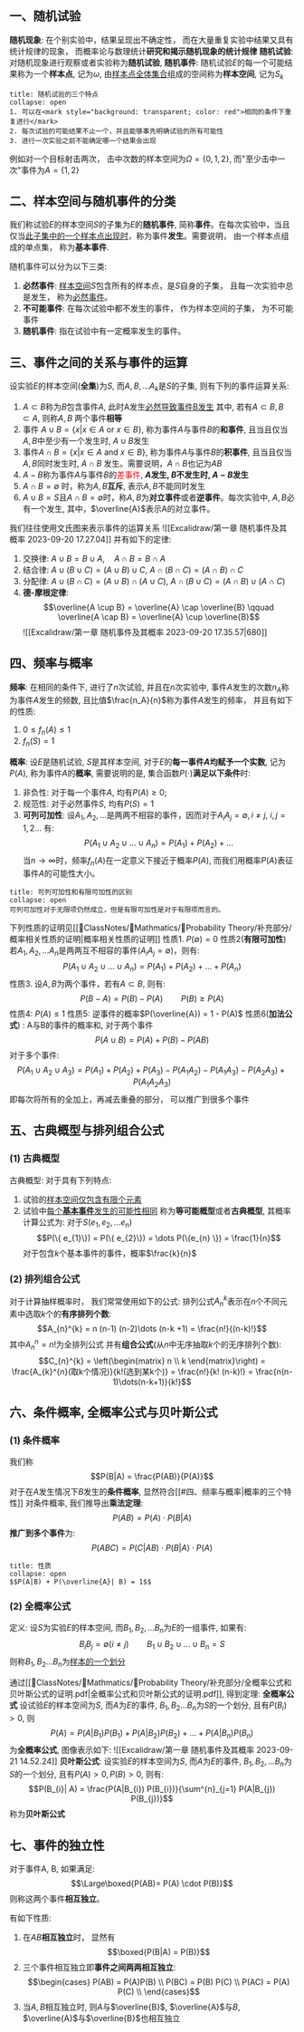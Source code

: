 ## 一、随机试验
**随机现象**: 在个别实验中，结果呈现出不确定性， 而在大量重复实验中结果又具有统计规律的现象， 而概率论与数理统计**研究和揭示随机现象的统计规律**
**随机试验**: 对随机现象进行观察或者实验称为**随机试验**, 
**随机事件**: 随机试验$E$的每一个可能结果称为一个**样本点**, 记为$\omega$, 由<u>样本点全体集合</u>组成的空间称为**样本空间**, 记为$S_{k}$ 
`````ad-note
title: 随机试验的三个特点
collapse: open
1. 可以在<mark style="background: transparent; color: red">相同的条件下重复进行</mark>
2. 每次试验的可能结果不止一个，并且能够事先明确试验的所有可能性
3. 进行一次实验之前不能确定哪一个结果会出现
`````

例如对一个目标射击两次， 击中次数的样本空间为$\Omega = \left\{0,1,2 \right\}$, 而"至少击中一次"事件为$A = \{ 1,2\}$
## 二、样本空间与随机事件的分类
我们称试验$E$的样本空间$S$的子集为$E$的**随机事件**, 简称**事件**。在每次实验中，当且仅当<u>此子集中的一个样本点出现时</u>，称为事件**发生**。需要说明， 由一个样本点组成的单点集， 称为**基本事件**. 

随机事件可以分为以下三类: 
1. **必然事件**: <u>样本空间</u>$S$包含所有的样本点，是$S$自身的子集， 且每一次实验中总是发生， 称为<u>必然事件</u>。
2. **不可能事件**: 在每次试验中都不发生的事件， 作为样本空间的子集， 为不可能事件
3. **随机事件**: 指在试验中有一定概率发生的事件。

## 三、事件之间的关系与事件的运算
设实验$E$的样本空间(**全集**)为$S$, 而$A,B,\dots A_{k}$是$S$的子集, 则有下列的事件运算关系: 

1. $A \subset B$称为$B$包含事件$A$, 此时A发生<u>必然导致事件B发生</u>
其中, 若有$A\subset B , B \subset A$, 则称$A, B$ 两个事件**相等**
2. 事件 $A \cup B = \left\{ x| x\in A \text{ or } x\in B \right\}$, 称为事件$A$与事件$B$的**和事件**, 且当且仅当$A,B$中至少有一个发生时, $A\cup B$发生
3. 事件$A\cap B = \{ x| x\in A\text{ and } x \in B\}$, 称为事件$A$与事件$B$的**积事件**, 且当且仅当$A,B$同时发生时, $A\cap B$ 发生。需要说明，$A\cap B$也记为$AB$
4. $A - B$称为事件$A$与事件$B$的<mark style="background: transparent; color: red">差事件</mark>, **$A$发生, $B$不发生时, $A-B$发生**
5. $A\cap B = \emptyset$ 时，称为$A, B$**互斥**, 表示$A,B$不能同时发生
6. $A \cup B = S$且$A\cap B = \emptyset$时，称$A,B$为**对立事件**或者**逆事件**。每次实验中, $A,B$必有一个发生, 其中，$\overline{A}$表示A的对立事件。

我们往往使用文氏图来表示事件的运算关系
![[Excalidraw/第一章 随机事件及其概率 2023-09-20 17.27.04]]
并有如下的定律: 
1. 交换律: $A\cup B = B\cup A, \quad A\cap B = B\cap A$
2. 结合律: $A \cup(B\cup C) = (A\cup B)\cup C$, $A\cap (B\cap C) = (A \cap B) \cap C$
3. 分配律: $A\cup(B \cap C) = (A \cup B) \cap (A \cup C)$, $A \cap (B \cup C) = (A \cap B)\cup (A\cap C)$
4. **德-摩根定律**: 
$$\overline{A \cup B} = \overline{A} \cap \overline{B} \qquad \overline{A \cap B}  = \overline{A} \cup \overline{B}$$
![[Excalidraw/第一章 随机事件及其概率 2023-09-20 17.35.57|680]]
## 四、频率与概率
**频率**: 在相同的条件下, 进行了$n$次试验, 并且在$n$次实验中, 事件$A$发生的次数$n_A$称为事件$A$发生的频数, 且比值$\frac{n_A}{n}$称为事件$A$发生的频率， 并且有如下的性质: 
1. $0\leq f_n(A) \leq  1$
2. $f_n (S) = 1$

**概率**: 设$E$是随机试验, $S$是其样本空间, 对于$E$的**每一事件$A$均赋予一个实数**, 记为$P(A)$, 称为事件$A$的**概率**, 需要说明的是, 集合函数$P(\cdot )$**满足以下条件**时: 
1. 非负性: 对于每一个事件$A$, 均有$P(A)\geq 0$;
2. 规范性: 对于必然事件$S$, 均有$P(S) = 1$ 
3. **可列可加性**: 设$A_1, A_2, \dots$是两两不相容的事件，因而对于$A_{i}A_{j} = \emptyset, i\neq  j$, $i,j = 1,2\dots$ 有: 
$$P(A_{1}\cup A_{2}\cup \dots  \cup A_{n}) = P(A_{1}) + P(A_{2}) + \dots  $$
当$n\rightarrow \infty$时，频率$f_{n}(A)$在一定意义下接近于概率$P(A)$, 而我们用概率$P(A)$表征事件$A$的可能性大小。
`````ad-note
title: 可列可加性和有限可加性的区别
collapse: open
可列可加性对于无限项仍然成立，但是有限可加性是对于有限项而言的。
`````
下列性质的证明见[[📘ClassNotes/📐Mathmatics/🎣Probability Theory/补充部分/概率相关性质的证明|概率相关性质的证明]]
性质1. $P(\emptyset) = 0$ 
性质2(**有限可加性**) 若$A_1, A_2, \dots A_n$是两两互不相容的事件($A_{i} A_{j} = \emptyset$)，则有: 
$$P(A_{1}\cup A_{2} \cup \dots \cup A_{n}) = P(A_{1}) + P(A_{2}) + \dots + P(A_{n})$$
性质3. 设$A, B$为两个事件，若有$A\subset B$, 则有: 
$$P(B-A) = P(B) - P(A)\qquad  P(B)\geq  P(A)$$
性质4: $P(A) \leq 1$
性质5: 逆事件的概率$P(\overline{A}) = 1 - P(A)$ 
性质6(**加法公式**) : A与B的事件的概率和, 对于两个事件
$$P(A \cup B) =P(A) + P(B) - P(AB)$$
对于多个事件: 
$$P(A_{1} \cup A_{2} \cup A_{3}) = P(A_{1}) + P(A_{2}) + P(A_{3}) - P(A_{1}A_{2}) - P(A_{1}A_{3}) - P(A_{2}A_{3}) +P(A_{1}A_{2}A_{3})$$
即每次将所有的全加上，再减去重叠的部分， 可以推广到很多个事件

## 五、古典概型与排列组合公式
### (1) 古典概型
古典概型: 对于具有下列特点: 
1. 试验的<u>样本空间仅包含有限个元素</u>
2. 试验中<u>每个<b>基本事件</b>发生的可能性相同</u> 
称为**等可能概型**或者**古典概型**, 其概率计算公式为: 对于$S(e_1, e_2, \dots e_n)$ 
$$P(\{ e_{1}\}) = P(\{ e_{2}\}) = \dots P(\{e_{n} \}) = \frac{1}{n}$$
对于包含$k$个基本事件的事件，概率$\frac{k}{n}$
### (2) 排列组合公式
对于计算抽样概率时， 我们常常使用如下的公式:
排列公式$A_{n}^{k}$表示在$n$个不同元素中选取$k$个的**有序排列个数**:
$$A_{n}^{k} = n (n-1) (n-2)\dots (n-k +1) = \frac{n!}{(n-k)!}$$
其中$A_{n}^{n} = n!$为全排列公式
并有**组合公式**(从$n$中无序抽取$k$个的无序排列个数): 
$$C_{n}^{k} = \left(\begin{matrix} n  \\  k \end{matrix}\right)
 = \frac{A_{k}^{n}(取k个情况)}{k!(选到某k个)} 
 = \frac{n!}{k! (n-k)!} = \frac{n(n-1)\dots(n-k+1)}{k!}$$

## 六、条件概率, 全概率公式与贝叶斯公式
### (1) 条件概率
我们称
$$P(B|A) = \frac{P(AB)}{P(A)}$$
对于在$A$发生情况下$B$发生的**条件概率**, 显然符合[[#四、频率与概率|概率的三个特性]]
对条件概率, 我们推导出**乘法定理**: 
$$P(AB) =  P(A) \cdot  P(B|A)$$
**推广到多个事件**为: 
$$P(ABC) = P(C|AB)\cdot  P(B|A) \cdot P(A)$$
`````ad-caution 
title: 性质
collapse: open
$$P(A|B) + P(\overline{A}| B) = 1$$
`````
### (2) 全概率公式
定义: 设$S$为实验$E$的样本空间, 而$B_1, B_2, \dots B_n$为$E$的一组事件, 如果有: 
$$B_{i} B_{j} =  \emptyset(i\neq  j) \qquad  B_{1} \cup B_{2} \cup \dots \cup B_{n} = S$$
则称$B_1, B_2\dots B_n$为<u>样本的一个划分</u>

通过[[📘ClassNotes/📐Mathmatics/🎣Probability Theory/补充部分/全概率公式和贝叶斯公式的证明.pdf|全概率公式和贝叶斯公式的证明.pdf]], 得到定理:
**全概率公式** 设试验$E$的样本空间为$S$, 而$A$为$E$的事件, $B_1, B_2\dots B_n$为$S$的一个划分, 且有$P(B_i) > 0$, 则 
$$P(A) = P(A|B_{1})P(B_{1}) + P(A|B_{2})P(B_{2}) +\dots  + P(A|B_{n}) P(B_{n}) $$
为**全概率公式**, 图像表示如下:
![[Excalidraw/第一章 随机事件及其概率 2023-09-21 14.52.24]]
**贝叶斯公式**: 设实验$E$的样本空间为$S$, 而$A$为$E$的事件, $B_1, B_2, \dots B_n$为$S$的一个划分, 且有$P(A)>0, P(B) >0$, 则有:
$$P(B_{i}| A) = \frac{P(A|B_{i}) P(B_{i})}{\sum^{n}_{j=1} P(A|B_{j}) P(B_{j})}$$
称为**贝叶斯公式**

## 七、事件的独立性
对于事件A, B, 如果满足:
$$\Large\boxed{P(AB)= P(A) \cdot  P(B)}$$
则称这两个事件**相互独立**。

有如下性质: 
1. 在$AB$**相互独立**时， 显然有
$$\boxed{P(B|A) = P(B)}$$
2. 三个事件相互独立即**事件之间两两相互独立**:
$$\begin{cases}
P(AB) =  P(A)P(B) \\
P(BC) = P(B) P(C) \\
P(AC) = P(A) P(C) \\
\end{cases}$$
3. 当$A,B$相互独立时, 则$A$与$\overline{B}$, $\overline{A}$与$B$, $\overline{A}$与$\overline{B}$也相互独立

